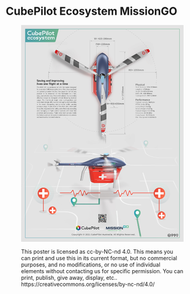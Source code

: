 # CubePilot Ecosystem MissionGO

<figure><img src="../.gitbook/assets/CubePilot Ecosystem MissionGO.jpg" alt=""><figcaption><p>This poster is licensed as cc-by-NC-nd 4.0. This means you can print and use this in its current format, but no commercial purposes, and no modifications, or no use of individual elements without contacting us for specific permission. You can print, publish, give away, display, etc.. <br>https://creativecommons.org/licenses/by-nc-nd/4.0/</p></figcaption></figure>
